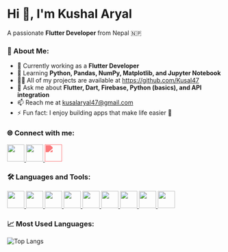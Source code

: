 # Hi 👋, I'm Kushal Aryal  
A passionate **Flutter Developer** from Nepal 🇳🇵  

 ### 💫 About Me:
- 💼 Currently working as a **Flutter Developer**
- 🌱 Learning **Python, Pandas, NumPy, Matplotlib, and Jupyter Notebook**
- 👨‍💻 All of my projects are available at https://github.com/Kusal47
- 💬 Ask me about **Flutter, Dart, Firebase, Python (basics), and API integration**
- 📫 Reach me at kusalaryal47@gmail.com
- ⚡ Fun fact: I enjoy building apps that make life easier 🚀


### 🌐 Connect with me:

<a href="https://twitter.com/Kusal790133511" target="_blank">
  <img src="https://cdn.jsdelivr.net/gh/devicons/devicon/icons/twitter/twitter-original.svg" width="40" height="40"/>
</a><a href="https://linkedin.com/in/kusal-aryal-9639a6299" target="_blank">
  <img src="https://cdn.jsdelivr.net/gh/devicons/devicon/icons/linkedin/linkedin-original.svg" width="40" height="40"/>
</a><a href="https://www.instagram.com/kusal__aryal/" target="_blank">
  <img src="https://cdn.jsdelivr.net/gh/simple-icons/simple-icons/icons/instagram.svg" width="40" height="40" style="filter: invert(48%) sepia(80%) saturate(400%) hue-rotate(310deg) brightness(100%) contrast(97%);"/>
</a>


### 🛠️ Languages and Tools:

<a href="https://flutter.dev/" target="_blank">
  <img src="https://cdn.jsdelivr.net/gh/devicons/devicon/icons/flutter/flutter-original.svg" width="40" height="40"/>
</a><a href="https://dart.dev/" target="_blank">
  <img src="https://cdn.jsdelivr.net/gh/devicons/devicon/icons/dart/dart-original.svg" width="40" height="40"/>
</a><a href="https://www.python.org/" target="_blank">
  <img src="https://cdn.jsdelivr.net/gh/devicons/devicon/icons/python/python-original.svg" width="40" height="40"/>
</a><a href="https://pandas.pydata.org/" target="_blank">
  <img src="https://cdn.jsdelivr.net/gh/devicons/devicon/icons/pandas/pandas-original.svg" width="40" height="40"/>
</a><a href="https://numpy.org/" target="_blank">
  <img src="https://cdn.jsdelivr.net/gh/devicons/devicon/icons/numpy/numpy-original.svg" width="40" height="40"/>
</a><a href="https://jupyter.org/" target="_blank">
  <img src="https://cdn.jsdelivr.net/gh/devicons/devicon/icons/jupyter/jupyter-original.svg" width="40" height="40"/>
</a><a href="https://firebase.google.com/" target="_blank">
  <img src="https://cdn.jsdelivr.net/gh/devicons/devicon/icons/firebase/firebase-plain.svg" width="40" height="40"/>
</a><a href="https://git-scm.com/" target="_blank">
  <img src="https://cdn.jsdelivr.net/gh/devicons/devicon/icons/git/git-original.svg" width="40" height="40"/>
</a><a href="https://code.visualstudio.com/" target="_blank">
  <img src="https://cdn.jsdelivr.net/gh/devicons/devicon/icons/vscode/vscode-original.svg" width="40" height="40"/>
</a>


### 📈 Most Used Languages:

![Top Langs](https://github-readme-stats.vercel.app/api/top-langs/?username=Kusal47&layout=compact&theme=tokyoday)
